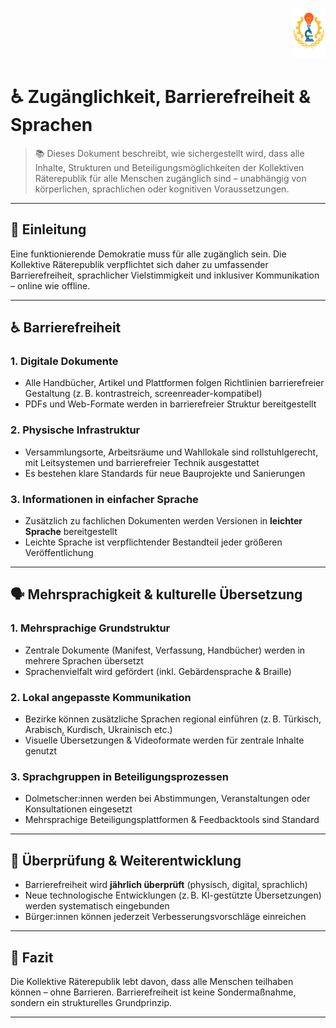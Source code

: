 <p align="right">
  <img src="https://raw.githubusercontent.com/hades-dux/Kollektive-Raeterepublik/main/Meta_und_Systemstruktur/logo_offiziell.png" alt="Logo der Kollektiven Räterepublik" height="80">
</p>

<!--
Autor: Fabio Weidner
Version: 1.0
Sektion: Meta & Systemstruktur
Veröffentlichung: April 2025
-->

# ♿ Zugänglichkeit, Barrierefreiheit & Sprachen

> 📚 Dieses Dokument beschreibt, wie sichergestellt wird, dass alle Inhalte, Strukturen und Beteiligungsmöglichkeiten der Kollektiven Räterepublik für alle Menschen zugänglich sind – unabhängig von körperlichen, sprachlichen oder kognitiven Voraussetzungen.

---

## 🧭 Einleitung

Eine funktionierende Demokratie muss für alle zugänglich sein. Die Kollektive Räterepublik verpflichtet sich daher zu umfassender Barrierefreiheit, sprachlicher Vielstimmigkeit und inklusiver Kommunikation – online wie offline.

---

## ♿ Barrierefreiheit

### 1. **Digitale Dokumente**
- Alle Handbücher, Artikel und Plattformen folgen Richtlinien barrierefreier Gestaltung (z. B. kontrastreich, screenreader-kompatibel)
- PDFs und Web-Formate werden in barrierefreier Struktur bereitgestellt

### 2. **Physische Infrastruktur**
- Versammlungsorte, Arbeitsräume und Wahllokale sind rollstuhlgerecht, mit Leitsystemen und barrierefreier Technik ausgestattet
- Es bestehen klare Standards für neue Bauprojekte und Sanierungen

### 3. **Informationen in einfacher Sprache**
- Zusätzlich zu fachlichen Dokumenten werden Versionen in **leichter Sprache** bereitgestellt
- Leichte Sprache ist verpflichtender Bestandteil jeder größeren Veröffentlichung

---

## 🗣️ Mehrsprachigkeit & kulturelle Übersetzung

### 1. **Mehrsprachige Grundstruktur**
- Zentrale Dokumente (Manifest, Verfassung, Handbücher) werden in mehrere Sprachen übersetzt
- Sprachenvielfalt wird gefördert (inkl. Gebärdensprache & Braille)

### 2. **Lokal angepasste Kommunikation**
- Bezirke können zusätzliche Sprachen regional einführen (z. B. Türkisch, Arabisch, Kurdisch, Ukrainisch etc.)
- Visuelle Übersetzungen & Videoformate werden für zentrale Inhalte genutzt

### 3. **Sprachgruppen in Beteiligungsprozessen**
- Dolmetscher:innen werden bei Abstimmungen, Veranstaltungen oder Konsultationen eingesetzt
- Mehrsprachige Beteiligungsplattformen & Feedbacktools sind Standard

---

## 🔄 Überprüfung & Weiterentwicklung

- Barrierefreiheit wird **jährlich überprüft** (physisch, digital, sprachlich)
- Neue technologische Entwicklungen (z. B. KI-gestützte Übersetzungen) werden systematisch eingebunden
- Bürger:innen können jederzeit Verbesserungsvorschläge einreichen

---

## 📌 Fazit

Die Kollektive Räterepublik lebt davon, dass alle Menschen teilhaben können – ohne Barrieren. Barrierefreiheit ist keine Sondermaßnahme, sondern ein strukturelles Grundprinzip.

---


